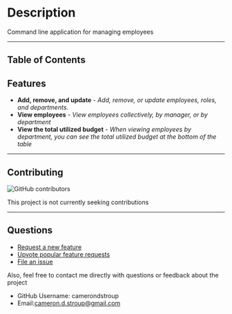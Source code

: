 # Description
Command line application for managing employees  

---
## Table of Contents




    



## Features
- **Add, remove, and update** - *Add, remove, or update employees, roles, and  departments.*
- **View employees** - *View employees collectively, by manager, or by department*
- **View the total utilized budget** - *When viewing employees by department, you can see the total utilized budget at the bottom of the table*


---
## Contributing
![GitHub contributors](https://img.shields.io/github/contributors/jscottrumptz/employee-tracker)

This project is not currently seeking contributions

---
## Questions

- [Request a new feature](mailto:jscott@rumptz.tech?subject=Feature%20request%20for%20employee-tracker)
- [Upvote popular feature requests](https://github.com/jscottrumptz/employee-tracker/issues?q=is%3Aopen+is%3Aissue+label%3Afeature-request+sort%3Areactions-%2B1-desc?target=_blank)
- [File an issue](https://github.com/jscottrumptz/employee-tracker/issues/new/?target=_blank)

Also, feel free to contact me directly with questions or feedback about the project
- GitHub Username: camerondstroup
- Email:cameron.d.stroup@gmail.com
